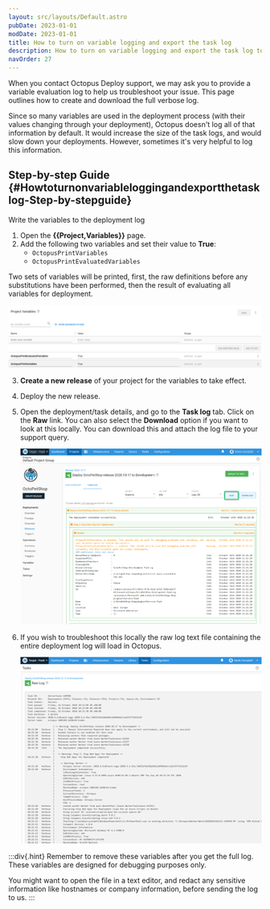 ```yaml
---
layout: src/layouts/Default.astro
pubDate: 2023-01-01
modDate: 2023-01-01
title: How to turn on variable logging and export the task log
description: How to turn on variable logging and export the task log to help the Octopus team resolve deployment issues.
navOrder: 27
---
```


When you contact Octopus Deploy support, we may ask you to provide a variable evaluation log to help us troubleshoot your issue. This page outlines how to create and download the full verbose log.

Since so many variables are used in the deployment process (with their values changing through your deployment), Octopus doesn't log all of that information by default. It would increase the size of the task logs, and would slow down your deployments. However, sometimes it's very helpful to log this information.

## Step-by-step Guide {#Howtoturnonvariableloggingandexportthetasklog-Step-by-stepguide}

Write the variables to the deployment log

1. Open the **{{Project,Variables}}** page.
2. Add the following two variables and set their value to **True**:
   - `OctopusPrintVariables`
   - `OctopusPrintEvaluatedVariables`

Two sets of variables will be printed, first, the raw definitions before any substitutions have been performed, then the result of evaluating all variables for deployment.

   ![](/docs/support/images/variables.png "width=500")
   
3. **Create a new release** of your project for the variables to take effect.
4. Deploy the new release.
5. Open the deployment/task details, and go to the **Task log** tab. Click on the **Raw** link. You can also select the **Download** option if you want to look at this locally. You can download this and attach the log file to your support query. 

   ![](/docs/support/images/rawlogs.png "width=500")

6. If you wish to troubleshoot this locally the raw log text file containing the entire deployment log will load in Octopus.

   ![](/docs/support/images/raw.png "width=500")

:::div{.hint}
Remember to remove these variables after you get the full log. These variables are designed for debugging purposes only.

You might want to open the file in a text editor, and redact any sensitive information like hostnames or company information, before sending the log to us.
:::
